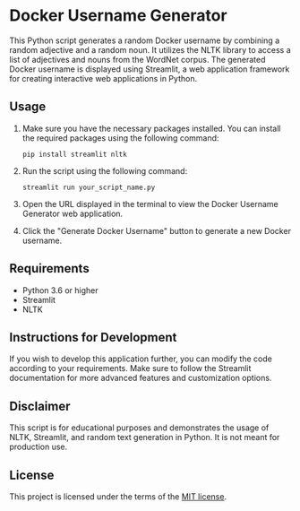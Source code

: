 # Docker Username Generator

This Python script generates a random Docker username by combining a random adjective and a random noun. It utilizes the NLTK library to access a list of adjectives and nouns from the WordNet corpus. The generated Docker username is displayed using Streamlit, a web application framework for creating interactive web applications in Python.

## Usage

1. Make sure you have the necessary packages installed. You can install the required packages using the following command:

    ```
    pip install streamlit nltk
    ```

2. Run the script using the following command:

    ```
    streamlit run your_script_name.py
    ```

3. Open the URL displayed in the terminal to view the Docker Username Generator web application.

4. Click the "Generate Docker Username" button to generate a new Docker username.

## Requirements

- Python 3.6 or higher
- Streamlit
- NLTK

## Instructions for Development

If you wish to develop this application further, you can modify the code according to your requirements. Make sure to follow the Streamlit documentation for more advanced features and customization options.

## Disclaimer

This script is for educational purposes and demonstrates the usage of NLTK, Streamlit, and random text generation in Python. It is not meant for production use.

## License

This project is licensed under the terms of the [MIT license](https://opensource.org/licenses/MIT).

